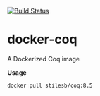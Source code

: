 [![Build Status](https://travis-ci.org/stilesb/docker-coq.svg?branch=master)](https://travis-ci.org/stilesb/docker-coq)

# docker-coq

A Dockerized Coq image

**Usage**

```
docker pull stilesb/coq:8.5
```
